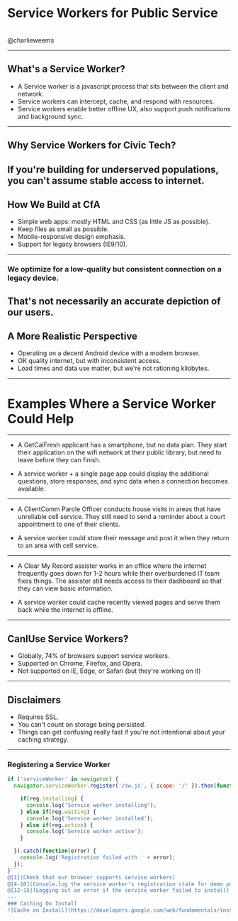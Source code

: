 # Service Workers for Public Service
<br>
@charlieweems

---
## What's a Service Worker?

* A Service worker is a javascript process that sits between the client and network.
* Service workers can intercept, cache, and respond with resources.
* Service workers enable better offline UX, also support push notifications and background sync.
---
## Why Service Workers for Civic Tech?

If you're building for underserved populations, you can't assume stable access to internet.
---
## How We Build at CfA

* Simple web apps: mostly HTML and CSS (as little JS as possible).
* Keep files as small as possible.
* Mobile-responsive design emphasis.
* Support for legacy browsers (IE9/10).
---
### We optimize for a low-quality but consistent connection on a legacy device.
That's not necessarily an accurate depiction of our users.
---
## A More Realistic Perspective

* Operating on a decent Android device with a modern browser.
* OK quality internet, but with inconsistent access.
* Load times and data use matter, but we're not rationing kilobytes.
---
# Examples Where a Service Worker Could Help
---
* A GetCalFresh applicant has a smartphone, but no data plan. They start their application on the wifi network at their public library, but need to leave before they can finish.

* A service worker + a single page app could display the additional questions, store responses, and sync data when a connection becomes available.
---
* A ClientComm Parole Officer conducts house visits in areas that have unreliable cell service. They still need to send a reminder about a court appointment to one of their clients.

* A service worker could store their message and post it when they return to an area with cell service.
---
* A Clear My Record assister works in an office where the internet frequently goes down for 1-2 hours while their overburdened IT team fixes things. The assister still needs access to their dashboard so that they can view basic information.

* A service worker could cache recently viewed pages and serve them back while the internet is offline.
---
## CanIUse Service Workers?
* Globally, 74% of browsers support service workers.
* Supported on Chrome, Firefox, and Opera.
* Not supported on IE, Edge, or Safari (but they're working on it)
---
## Disclaimers
* Requires SSL.
* You can't count on storage being persisted.
* Things can get confusing really fast if you're not intentional about your caching strategy.
---
### Registering a Service Worker

```javascript
if ('serviceWorker' in navigator) {
  navigator.serviceWorker.register('/sw.js', { scope: '/' }).then(function(reg) {

    if(reg.installing) {
      console.log('Service worker installing');
    } else if(reg.waiting) {
      console.log('Service worker installed');
    } else if(reg.active) {
      console.log('Service worker active');
    }

  }).catch(function(error) {
    console.log('Registration failed with ' + error);
  });
}```
@[1](Check that our browser supports service workers)
@[4-10](Console.log the service worker's registration state for demo purposes)
@[12-15](Logging out an error if the service worker failed to install)
---
### Caching On Install
![Cache on Install](https://developers.google.com/web/fundamentals/instant-and-offline/offline-cookbook/images/cm-on-install-dep.png)

